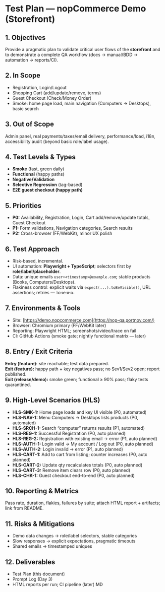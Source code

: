 # Test Plan — nopCommerce Demo (Storefront)

## 1. Objectives
Provide a pragmatic plan to validate critical user flows of the **storefront** and to demonstrate a complete QA workflow (docs → manual/BDD → automation → reports/CI).

## 2. In Scope
- Registration, Login/Logout
- Shopping Cart (add/update/remove, terms)
- Guest Checkout (Check/Money Order)
- Smoke: home page load, main navigation (Computers → Desktops), basic search

## 3. Out of Scope
Admin panel, real payments/taxes/email delivery, performance/load, i18n, accessibility audit (beyond basic role/label usage).

## 4. Test Levels & Types
- **Smoke** (fast, green daily)
- **Functional** (happy paths)
- **Negative/Validation**
- **Selective Regression** (tag-based)
- **E2E guest checkout (happy path)**

## 5. Priorities
- **P0:** Availability, Registration, Login, Cart add/remove/update totals, Guest Checkout
- **P1:** Form validations, Navigation categories, Search results
- **P2:** Cross-browser (FF/WebKit), minor UX polish

## 6. Test Approach
- Risk-based, incremental.
- UI automation: **Playwright + TypeScript**; selectors first by **role/label/placeholder**.
- Data: unique emails `user+<timestamp>@example.com`; stable products (Books, Computers/Desktops).
- Flakiness control: explicit waits via `expect(...).toBeVisible()`, URL assertions; retries — точечно.

## 7. Environments & Tools
- Site: [https://demo.nopcommerce.com](https://nop-qa.portnov.com/)
- Browser: Chromium primary (FF/WebKit later)
- Reporting: Playwright HTML; screenshots/video/trace on fail
- CI: GitHub Actions (smoke gate; nightly functional matrix — later)

## 8. Entry / Exit Criteria
**Entry (feature):** site reachable; test data prepared.  
**Exit (feature):** happy path + key negatives pass; no Sev1/Sev2 open; report published.  
**Exit (release/demo):** smoke green; functional ≥ 90% pass; flaky tests quarantined.

## 9. High-Level Scenarios (HLS)
- **HLS-SMK-1:** Home page loads and key UI visible (P0, automated)
- **HLS-NAV-1:** Menu Computers → Desktops lists products (P0, automated)
- **HLS-SRCH-1:** Search “computer” returns results (P1, automated)
- **HLS-REG-1:** Successful Registration (P0, auto planned)
- **HLS-REG-2:** Registration with existing email → error (P1, auto planned)
- **HLS-AUTH-1:** Login valid → My account / Log out (P0, auto planned)
- **HLS-AUTH-2:** Login invalid → error (P1, auto planned)
- **HLS-CART-1:** Add to cart from listing; counter increases (P0, auto planned)
- **HLS-CART-2:** Update qty recalculates totals (P0, auto planned)
- **HLS-CART-3:** Remove item clears row (P0, auto planned)
- **HLS-CHK-1:** Guest checkout end-to-end (P0, auto planned)

## 10. Reporting & Metrics
Pass rate, duration, flakies, failures by suite; attach HTML report + artifacts; link from README.

## 11. Risks & Mitigations
- Demo data changes → role/label selectors, stable categories
- Slow responses → explicit expectations, pragmatic timeouts
- Shared emails → timestamped uniques

## 12. Deliverables
- Test Plan (this document)
- Prompt Log (Day 3)
- HTML reports per run; CI pipeline (later)
MD

